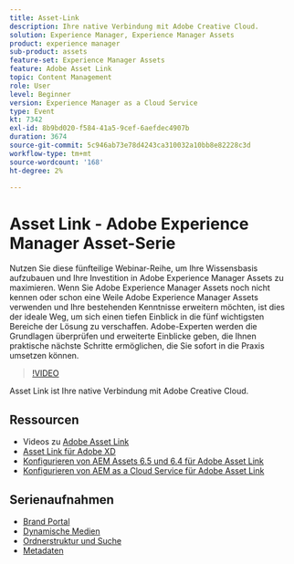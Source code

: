 ```yaml
---
title: Asset-Link
description: Ihre native Verbindung mit Adobe Creative Cloud.
solution: Experience Manager, Experience Manager Assets
product: experience manager
sub-product: assets
feature-set: Experience Manager Assets
feature: Adobe Asset Link
topic: Content Management
role: User
level: Beginner
version: Experience Manager as a Cloud Service
type: Event
kt: 7342
exl-id: 8b9bd020-f584-41a5-9cef-6aefdec4907b
duration: 3674
source-git-commit: 5c946ab73e78d4243ca310032a10bb8e82228c3d
workflow-type: tm+mt
source-wordcount: '168'
ht-degree: 2%

---
```


# Asset Link - Adobe Experience Manager Asset-Serie

Nutzen Sie diese fünfteilige Webinar-Reihe, um Ihre Wissensbasis aufzubauen und Ihre Investition in Adobe Experience Manager Assets zu maximieren. Wenn Sie Adobe Experience Manager Assets noch nicht kennen oder schon eine Weile Adobe Experience Manager Assets verwenden und Ihre bestehenden Kenntnisse erweitern möchten, ist dies der ideale Weg, um sich einen tiefen Einblick in die fünf wichtigsten Bereiche der Lösung zu verschaffen. Adobe-Experten werden die Grundlagen überprüfen und erweiterte Einblicke geben, die Ihnen praktische nächste Schritte ermöglichen, die Sie sofort in die Praxis umsetzen können.

>[!VIDEO](https://video.tv.adobe.com/v/332127/?quality=12&learn=on&hidetitle=true)

Asset Link ist Ihre native Verbindung mit Adobe Creative Cloud.

## Ressourcen

* Videos zu [Adobe Asset Link](https://experienceleague.adobe.com/docs/experience-manager-learn/assets/adobe-asset-link/launch-adobe-asset-link.html?lang=de)
* [Asset Link für Adobe XD](https://helpx.adobe.com/de/enterprise/admin-guide.html/enterprise/using/adobe-asset-link-for-xd.ug.html)
* [Konfigurieren von AEM Assets 6.5 und 6.4 für Adobe Asset Link](https://helpx.adobe.com/de/enterprise/using/configure-aem-assets-6-for-asset-link.html)
* [Konfigurieren von AEM as a Cloud Service für Adobe Asset Link](https://helpx.adobe.com/de/enterprise/admin-guide.html/enterprise/using/configure-aem-assets-for-asset-link.ug.html)

## Serienaufnahmen

* [Brand Portal](brand-portal.md)
* [Dynamische Medien](dynamic-media.md)
* [Ordnerstruktur und Suche](folder-structure-search.md)
* [Metadaten](metadata.md)

